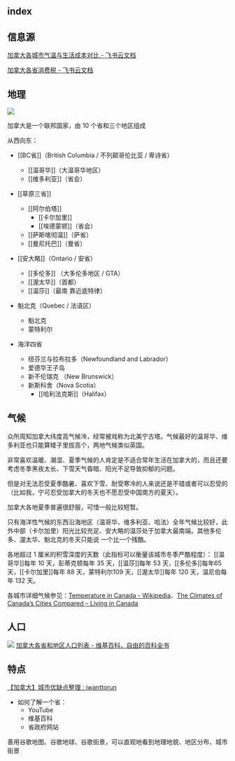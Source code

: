 
## index

## 信息源

[加拿大各城市气温与生活成本对比 - 飞书云文档](https://gd7dcarg0g.feishu.cn/sheets/shtcn5KHSmJTvXAanKbHv90OJub)

[加拿大各省消费税 - 飞书云文档](https://gd7dcarg0g.feishu.cn/sheets/shtcnZmOh3DgZNFmludpTuZF1rc)


## 地理
![](https://picture-guan.oss-cn-hangzhou.aliyuncs.com/20220829144453.png)

加拿大是一个联邦国家，由 10 个省和三个地区组成



从西向东：
- [[BC省]]（British Columbia / 不列颠哥伦比亚 / 卑诗省）
	- [[温哥华]]（大温哥华地区）
	- [[维多利亚]]（省会）

- [[草原三省]]
	- [[阿尔伯塔]]
		- [[卡尔加里]]
		- [[埃德蒙顿]]（省会）
	- [[萨斯喀彻温]]（萨省）
	- [[曼尼托巴]]（曼省）

- [[安大略]]（Ontario / 安省）
	- [[多伦多]] （大多伦多地区 / GTA）
	- [[渥太华]]（首都）
	- [[温莎]]（最南 靠近底特律）

- 魁北克（Quebec / 法语区）
	- 魁北克
	- 蒙特利尔

- 海洋四省
	- 纽芬兰与拉布拉多（Newfoundland and Labrador）
	- 爱德华王子岛
	- 新不伦瑞克 （New Brunswick） 
	- 新斯科舍（Nova Scotia） 
		- [[哈利法克斯]]（Halifax）

<!--面朝大海、春暖花开、民风淳朴、经济不行-->

## 气候

众所周知加拿大纬度高气候冷，经常被戏称为北美宁古塔。气候最好的温哥华、维多利亚也只能算矮子里拔高个，两地气候类似英国。

非常喜欢温暖、潮湿、夏季气候的人肯定是不适合常年生活在加拿大的，而且还要考虑冬季黑夜太长、下雪天气昏暗、阳光不足导致抑郁的问题。

但是对无法忍受夏季酷暑、喜欢下雪、耐受寒冷的人来说还是不错或者可以忍受的（比如我，宁可忍受加拿大的冬天也不愿忍受中国南方的夏天）。

加拿大各地夏季普遍很舒服，可惜一般比较短暂。

只有海洋性气候的东西沿海地区（温哥华、维多利亚、哈法）全年气候比较好，此外中部（卡尔加里）阳光比较充足、安大略的温莎处于加拿大最南端。其他多伦多、渥太华、魁北克的冬天只能说 一个比一个残酷。


各地超过 1 厘米的积雪深度的天数（此指标可以衡量该城市冬季严酷程度）：
[[温哥华]]每年 10 天，彭蒂克顿每年 35 天，[[温莎]]每年 53 天，[[多伦多]]每年65天，[[卡尔加里]]每年 88 天，蒙特利尔109 天，[[渥太华]]每年 120 天，温尼伯每年 132 天。


各城市详细气候参见：[Temperature in Canada - Wikipedia](https://en.wikipedia.org/wiki/Temperature_in_Canada?useskin=vector)、[The Climates of Canada’s Cities Compared – Living in Canada](https://www.livingin-canada.com/canadian-climates.html)

## 人口

![](https://picture-guan.oss-cn-hangzhou.aliyuncs.com/20230301131953.png)
[加拿大各省和地区人口列表 - 维基百科，自由的百科全书](https://zh.wikipedia.org/wiki/%E5%8A%A0%E6%8B%BF%E5%A4%A7%E5%90%84%E7%9C%81%E5%92%8C%E5%9C%B0%E5%8C%BA%E4%BA%BA%E5%8F%A3%E5%88%97%E8%A1%A8?useskin=vector)

## 特点

[【加拿大】城市优缺点整理 : iwanttorun](https://www.reddit.com/r/iwanttorun/comments/xfof8g/%E5%8A%A0%E6%8B%BF%E5%A4%A7%E5%9F%8E%E5%B8%82%E4%BC%98%E7%BC%BA%E7%82%B9%E6%95%B4%E7%90%86/?utm_source=share&utm_medium=ios_app&utm_name=iossmf)

- 如何了解一个省：
	- YouTube
	- 维基百科
	- 省政府网站

善用谷歌地图、谷歌地球、谷歌街景，可以直观地看到地理地貌、地区分布、城市街景
